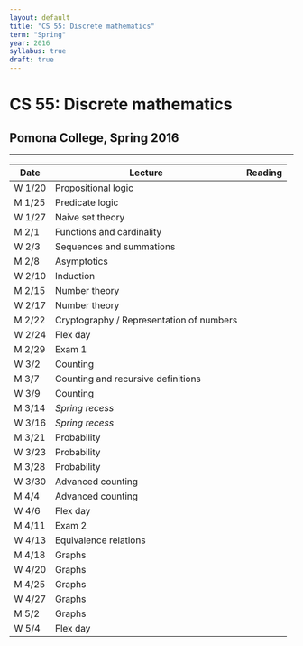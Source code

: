 ```yaml
---
layout: default
title: "CS 55: Discrete mathematics"
term: "Spring"
year: 2016
syllabus: true
draft: true
---
```


# CS 55: Discrete mathematics

## Pomona College, Spring 2016
---

Date|Lecture|Reading
----|-------|-------
W 1/20 | Propositional logic | <!-- Week 0 -->
M 1/25 | Predicate logic | <!-- Week 1 -->
W 1/27 | Naive set theory |
M 2/1  | Functions and cardinality | <!-- Week 2 -->
W 2/3  | Sequences and summations |
M 2/8  | Asymptotics | <!-- Week 3 -->
W 2/10 | Induction |
M 2/15 | Number theory | <!-- Week 4 -->
W 2/17 | Number theory |
M 2/22 | Cryptography / Representation of numbers | <!-- Week 5 -->
W 2/24 | Flex day |
M 2/29 | Exam 1 | <!-- Week 6 -->
W 3/2  | Counting | <!-- Send out low grade notifications -->
M 3/7  | Counting and recursive definitions | <!-- Week 7 -->
W 3/9  | Counting | <!-- Mar 10: last day to drop -->
M 3/14 | _Spring recess_ |
W 3/16 | _Spring recess_ |
M 3/21 | Probability | <!-- Week 8 -->
W 3/23 | Probability |
M 3/28 | Probability | <!-- Week 9 -->
W 3/30 | Advanced counting |
M 4/4  | Advanced counting | <!-- Week 10 -->
W 4/6  | Flex day |
M 4/11 | Exam 2 | <!-- Week 11 -->
W 4/13 | Equivalence relations |
M 4/18 | Graphs | <!-- Week 12 -->
W 4/20 | Graphs |
M 4/25 | Graphs | <!-- Week 13 -->
W 4/27 | Graphs |
M 5/2  | Graphs | <!-- Week 14 -->
W 5/4  | Flex day |
